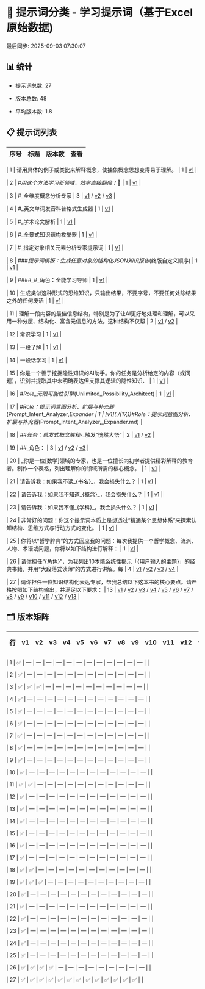 # 📂 提示词分类 - 学习提示词（基于Excel原始数据)

最后同步: 2025-09-03 07:30:07


## 📊 统计

- 提示词总数: 27

- 版本总数: 48  

- 平均版本数: 1.8


## 📋 提示词列表


| 序号 | 标题 | 版本数 | 查看 |
|------|------|--------|------|

| 1 | 请用具体的例子或类比来解释概念，使抽象概念思想变得易于理解。 | 1 | [v1](./(1,1)_请用具体的例子或类比来解释概念，使抽象概念思想变得易于理解。.md) |

| 2 | #_用这个方法学习新领域，效率直接翻倍！_🚀 | 1 | [v1](./(2,1)_#_用这个方法学习新领域，效率直接翻倍！_🚀.md) |

| 3 | #_全维度概念分析专家 | 3 | [v1](./(3,1)_#_全维度概念分析专家.md) / [v2](./(3,2)_#_全维度概念分析专家.md) / [v3](./(3,3)_#_全维度概念分析专家.md) |

| 4 | #_英文单词发音科普格式生成器 | 1 | [v1](./(4,1)_#_英文单词发音科普格式生成器.md) |

| 5 | #_学术论文解析 | 1 | [v1](./(5,1)_#_学术论文解析.md) |

| 6 | #_全景式知识结构枚举器 | 1 | [v1](./(6,1)_#_全景式知识结构枚举器.md) |

| 7 | #_指定对象相关元素分析专家提示词 | 1 | [v1](./(7,1)_#_指定对象相关元素分析专家提示词.md) |

| 8 | ###_提示词模板：生成任意对象的结构化JSON知识报告_(终版自定义顺序) | 1 | [v1](./(8,1)_###_提示词模板：生成任意对象的结构化JSON知识报告_(终版自定义顺序).md) |

| 9 | ####_#_角色：全能学习导师 | 1 | [v1](./(9,1)_####_#_角色：全能学习导师.md) |

| 10 | 生成类似这种形式的思维知识，只输出结果，不要序号，不要任何处除结果之外的任何废话 | 1 | [v1](./(10,1)_生成类似这种形式的思维知识，只输出结果，不要序号，不要任何处除结果之外的任何废话.md) |

| 11 | 理解一段内容的最佳信息结构，特别是为了让AI更好地处理和理解，可以采用一种分层、结构化、富含元信息的方法。这种结构不仅帮 | 2 | [v1](./(11,1)_理解一段内容的最佳信息结构，特别是为了让AI更好地处理和理解，可以采用一种分层、结构化、富含元信息的方法。这种结构不仅帮.md) / [v2](./(11,2)_理解一段内容的最佳信息结构，特别是为了让AI更好地处理和理解，可以采用一种分层、结构化、富含元信息的方法。这种结构不仅帮.md) |

| 12 | 常识学习 | 1 | [v1](./(12,1)_常识学习.md) |

| 13 | 一段了解 | 1 | [v1](./(13,1)_一段了解.md) |

| 14 | 一段话学习 | 1 | [v1](./(14,1)_一段话学习.md) |

| 15 | 你是一个善于挖掘隐性知识的AI助手。你的任务是分析给定的内容（或问题），识别并提取其中未明确表达但支撑其逻辑的隐性知识、 | 1 | [v1](./(15,1)_你是一个善于挖掘隐性知识的AI助手。你的任务是分析给定的内容（或问题），识别并提取其中未明确表达但支撑其逻辑的隐性知识、.md) |

| 16 | #_Role_无限可能性引擎_(Unlimited_Possibility_Architect) | 1 | [v1](./(16,1)_#_Role_无限可能性引擎_(Unlimited_Possibility_Architect).md) |

| 17 | #_Role：提示词意图分析、扩展与补充器_(Prompt_Intent_Analyzer,_Expander | 1 | [v1](./(17,1)_#_Role：提示词意图分析、扩展与补充器_(Prompt_Intent_Analyzer,_Expander.md) |

| 18 | ##_任务：启发式概念解释_-_触发“恍然大悟” | 2 | [v1](./(18,1)_##_任务：启发式概念解释_-_触发“恍然大悟”.md) / [v2](./(18,2)_##_任务：启发式概念解释_-_触发“恍然大悟”.md) |

| 19 | ##_角色： | 3 | [v1](./(19,1)_##_角色：.md) / [v2](./(19,2)_##_角色：.md) / [v3](./(19,3)_##_角色：.md) |

| 20 | _你是一位[数学]领域的专家，也是一位擅长向初学者提供精彩解释的教育者。制作一个表格，列出理解你的领域所需的核心概念。 | 1 | [v1](./(20,1)__你是一位[数学]领域的专家，也是一位擅长向初学者提供精彩解释的教育者。制作一个表格，列出理解你的领域所需的核心概念。.md) |

| 21 | 请告诉我：如果我不读_{书名}_，我会损失什么？ | 1 | [v1](./(21,1)_请告诉我：如果我不读_{书名}_，我会损失什么？.md) |

| 22 | 请告诉我：如果我不知道_{概念}_，我会损失什么？ | 1 | [v1](./(22,1)_请告诉我：如果我不知道_{概念}_，我会损失什么？.md) |

| 23 | 请告诉我：如果我不懂_{学科}_，我会损失什么？ | 1 | [v1](./(23,1)_请告诉我：如果我不懂_{学科}_，我会损失什么？.md) |

| 24 | 非常好的问题！你这个提示词本质上是想透过“精通某个思想体系”来探索认知结构、思维方式与行动方式的变化。 | 1 | [v1](./(24,1)_非常好的问题！你这个提示词本质上是想透过“精通某个思想体系”来探索认知结构、思维方式与行动方式的变化。.md) |

| 25 | 你将以“哲学辞典”的方式回应我的问题：每次我提供一个哲学概念、流派、人物、术语或问题，你将以如下结构进行解释： | 1 | [v1](./(25,1)_你将以“哲学辞典”的方式回应我的问题：每次我提供一个哲学概念、流派、人物、术语或问题，你将以如下结构进行解释：.md) |

| 26 | 请你担任“{角色}”，为我列出10本能系统性揭示「{用户输入的主题}」的经典书籍，并用“大段落式读薄”的方式进行讲解。每 | 4 | [v1](./(26,1)_请你担任“{角色}”，为我列出10本能系统性揭示「{用户输入的主题}」的经典书籍，并用“大段落式读薄”的方式进行讲解。每.md) / [v2](./(26,2)_请你担任“{角色}”，为我列出10本能系统性揭示「{用户输入的主题}」的经典书籍，并用“大段落式读薄”的方式进行讲解。每.md) / [v3](./(26,3)_请你担任“{角色}”，为我列出10本能系统性揭示「{用户输入的主题}」的经典书籍，并用“大段落式读薄”的方式进行讲解。每.md) / [v4](./(26,4)_请你担任“{角色}”，为我列出10本能系统性揭示「{用户输入的主题}」的经典书籍，并用“大段落式读薄”的方式进行讲解。每.md) |

| 27 | 请你担任一位知识结构化表达专家，帮我总结以下这本书的核心要点。请严格按照如下结构输出，并满足以下要求： | 13 | [v1](./(27,1)_请你担任一位知识结构化表达专家，帮我总结以下这本书的核心要点。请严格按照如下结构输出，并满足以下要求：.md) / [v2](./(27,2)_请你担任一位知识结构化表达专家，帮我总结以下这本书的核心要点。请严格按照如下结构输出，并满足以下要求：.md) / [v3](./(27,3)_请你担任一位知识结构化表达专家，帮我总结以下这本书的核心要点。请严格按照如下结构输出，并满足以下要求：.md) / [v4](./(27,4)_请你担任一位知识结构化表达专家，帮我总结以下这本书的核心要点。请严格按照如下结构输出，并满足以下要求：.md) / [v5](./(27,5)_请你担任一位知识结构化表达专家，帮我总结以下这本书的核心要点。请严格按照如下结构输出，并满足以下要求：.md) / [v6](./(27,6)_请你担任一位知识结构化表达专家，帮我总结以下这本书的核心要点。请严格按照如下结构输出，并满足以下要求：.md) / [v7](./(27,7)_请你担任一位知识结构化表达专家，帮我总结以下这本书的核心要点。请严格按照如下结构输出，并满足以下要求：.md) / [v8](./(27,8)_请你担任一位知识结构化表达专家，帮我总结以下这本书的核心要点。请严格按照如下结构输出，并满足以下要求：.md) / [v9](./(27,9)_请你担任一位知识结构化表达专家，帮我总结以下这本书的核心要点。请严格按照如下结构输出，并满足以下要求：.md) / [v10](./(27,10)_请你担任一位知识结构化表达专家，帮我总结以下这本书的核心要点。请严格按照如下结构输出，并满足以下要求：.md) / [v11](./(27,11)_请你担任一位知识结构化表达专家，帮我总结以下这本书的核心要点。请严格按照如下结构输出，并满足以下要求：.md) / [v12](./(27,12)_请你担任一位知识结构化表达专家，帮我总结以下这本书的核心要点。请严格按照如下结构输出，并满足以下要求：.md) / [v13](./(27,13)_请你担任一位知识结构化表达专家，帮我总结以下这本书的核心要点。请严格按照如下结构输出，并满足以下要求：.md) |


## 🗂️ 版本矩阵


| 行 | v1 | v2 | v3 | v4 | v5 | v6 | v7 | v8 | v9 | v10 | v11 | v12 | v13 | 备注 |
|---|---|---|---|---|---|---|---|---|---|---|---|---|---|---|

| 1 | ✅ | — | — | — | — | — | — | — | — | — | — | — | — |  |

| 2 | ✅ | — | — | — | — | — | — | — | — | — | — | — | — |  |

| 3 | ✅ | ✅ | ✅ | — | — | — | — | — | — | — | — | — | — |  |

| 4 | ✅ | — | — | — | — | — | — | — | — | — | — | — | — |  |

| 5 | ✅ | — | — | — | — | — | — | — | — | — | — | — | — |  |

| 6 | ✅ | — | — | — | — | — | — | — | — | — | — | — | — |  |

| 7 | ✅ | — | — | — | — | — | — | — | — | — | — | — | — |  |

| 8 | ✅ | — | — | — | — | — | — | — | — | — | — | — | — |  |

| 9 | ✅ | — | — | — | — | — | — | — | — | — | — | — | — |  |

| 10 | ✅ | — | — | — | — | — | — | — | — | — | — | — | — |  |

| 11 | ✅ | ✅ | — | — | — | — | — | — | — | — | — | — | — |  |

| 12 | ✅ | — | — | — | — | — | — | — | — | — | — | — | — |  |

| 13 | ✅ | — | — | — | — | — | — | — | — | — | — | — | — |  |

| 14 | ✅ | — | — | — | — | — | — | — | — | — | — | — | — |  |

| 15 | ✅ | — | — | — | — | — | — | — | — | — | — | — | — |  |

| 16 | ✅ | — | — | — | — | — | — | — | — | — | — | — | — |  |

| 17 | ✅ | — | — | — | — | — | — | — | — | — | — | — | — |  |

| 18 | ✅ | ✅ | — | — | — | — | — | — | — | — | — | — | — |  |

| 19 | ✅ | ✅ | ✅ | — | — | — | — | — | — | — | — | — | — |  |

| 20 | ✅ | — | — | — | — | — | — | — | — | — | — | — | — |  |

| 21 | ✅ | — | — | — | — | — | — | — | — | — | — | — | — |  |

| 22 | ✅ | — | — | — | — | — | — | — | — | — | — | — | — |  |

| 23 | ✅ | — | — | — | — | — | — | — | — | — | — | — | — |  |

| 24 | ✅ | — | — | — | — | — | — | — | — | — | — | — | — |  |

| 25 | ✅ | — | — | — | — | — | — | — | — | — | — | — | — |  |

| 26 | ✅ | ✅ | ✅ | ✅ | — | — | — | — | — | — | — | — | — |  |

| 27 | ✅ | ✅ | ✅ | ✅ | ✅ | ✅ | ✅ | ✅ | ✅ | ✅ | ✅ | ✅ | ✅ |  |
